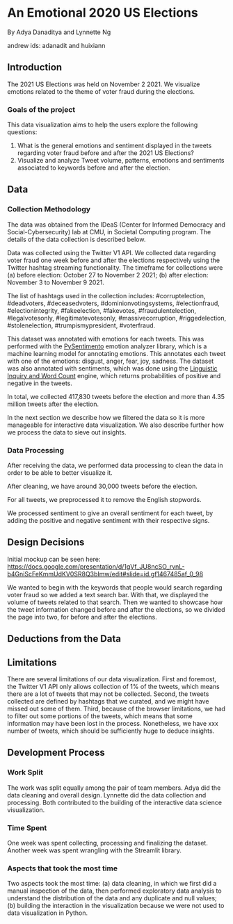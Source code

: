 # An Emotional 2020 US Elections

By Adya Danaditya and Lynnette Ng

andrew ids: adanadit and huixiann

## Introduction
The 2021 US Elections was held on November 2 2021. We visualize emotions related to the theme of voter fraud during the elections. 

### Goals of the project
This data visualization aims to help the users explore the following questions:
1. What is the general emotions and sentiment displayed in the tweets regarding voter fraud before and after the 2021 US Elections? 
2. Visualize and analyze Tweet volume, patterns, emotions and sentiments associated to keywords before and after the election. 

## Data
### Collection Methodology

The data was obtained from the IDeaS (Center for Informed Democracy and Social-Cybersecurity) lab at CMU, in Societal Computing program. The details of the data collection is described below. 

Data was collected using the Twitter V1 API. We collected data regarding voter fraud one week before and after the elections respectively using the Twitter hashtag streaming functionality. The timeframe for collections were (a) before election: October 27 to November 2 2021; (b) after election: November 3 to November 9 2021.

The list of hashtags used in the collection includes: #corruptelection, #deadvoters, #deceasedvoters, #dominionvotingsystems, #electionfraud, #electionintegrity, #fakeelection, #fakevotes, #fraudulentelection, #legalvotesonly, #legitimatevotesonly, #massivecorruption, #riggedelection, #stolenelection, #trumpismypresident, #voterfraud.

This dataset was annotated with emotions for each tweets. This was performed with the [PySentimento](https://github.com/pysentimiento/pysentimiento) emotion analyzer library, which is a machine learning model for annotating emotions. This annotates each tweet with one of the emotions: disgust, anger, fear, joy, sadness.
The dataset was also annotated with sentiments, which was done using the [Linguistic Inquiry and Word Count](https://liwc.wpengine.com/) engine, which returns probabilities of positive and negative in the tweets. 

In total, we collected 417,830 tweets before the election and more than 4.35 million tweets after the election. 

In the next section we describe how we filtered the data so it is more manageable for interactive data visualization. We also describe further how we process the data to sieve out insights.

### Data Processing

After receiving the data, we performed data processing to clean the data in order to be able to better visualize it. 

After cleaning, we have around 30,000 tweets before the election.

For all tweets, we preprocessed it to remove the English stopwords. 

We processed sentiment to give an overall sentiment for each tweet, by adding the positive and negative sentiment with their respective signs. 

## Design Decisions
Initial mockup can be seen here:
https://docs.google.com/presentation/d/1gVf_JU8ncSO_rvnL-b4GniScFeKmmUdKV0SR8Q3bImw/edit#slide=id.gf1467485af_0_98

We wanted to begin with the keywords that people would search regarding voter fraud so we added a text search bar. 
With that, we displayed the volume of tweets related to that search. 
Then we wanted to showcase how the tweet information changed before and after the elections, so we divided the page into two, for before and after the elections.

## Deductions from the Data

## Limitations
There are several limitations of our data visualization. First and foremost, the Twitter V1 API only allows collection of 1% of the tweets, which means there are a lot of tweets that may not be collected. Second, the tweets collected are defined by hashtags that we curated, and we might have missed out some of them. Third, because of the browser limitations, we had to filter out some portions of the tweets, which means that some information may have been lost in the process. Nonetheless, we have xxx number of tweets, which should be sufficiently huge to deduce insights.

## Development Process
### Work Split
The work was split equally among the pair of team members. Adya did the data cleaning and overall design. Lynnette did the data collection and processing. Both contributed to the building of the interactive data science visualization.

### Time Spent
One week was spent collecting, processing and finalizing the dataset. Another week was spent wrangling with the Streamlit library.

### Aspects that took the most time
Two aspects took the most time: (a) data cleaning, in which we first did a manual inspection of the data, then performed exploratory data analysis to understand the distribution of the data and any duplicate and null values; (b) building the interaction in the visualization because we were not used to data visualization in Python.
